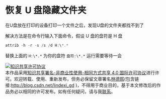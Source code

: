 
# 恢复 U 盘隐藏文件夹

在U盘放在打印的设备打印一个文件之后，发现U盘的文件夹都找不到了

<!--more-->


<!-- CreateTime:2018/12/14 19:24:56 -->

<!-- csdn -->

解决方法是在命令行输入下面命令，假设 U 盘的盘符是 H 盘

```csharp
attrib -h -r -s /s /d H:\*.*
```

替换上面的 `H:\*.*` 为你的盘符 `盘符:\*.*` 运行需要等待一会





<a rel="license" href="http://creativecommons.org/licenses/by-nc-sa/4.0/"><img alt="知识共享许可协议" style="border-width:0" src="https://licensebuttons.net/l/by-nc-sa/4.0/88x31.png" /></a><br />本作品采用<a rel="license" href="http://creativecommons.org/licenses/by-nc-sa/4.0/">知识共享署名-非商业性使用-相同方式共享 4.0 国际许可协议</a>进行许可。欢迎转载、使用、重新发布，但务必保留文章署名[林德熙](http://blog.csdn.net/lindexi_gd)(包含链接:http://blog.csdn.net/lindexi_gd )，不得用于商业目的，基于本文修改后的作品务必以相同的许可发布。如有任何疑问，请与我[联系](mailto:lindexi_gd@163.com)。